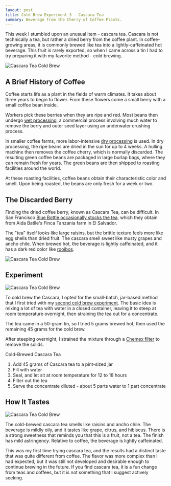 ```yaml
---
layout: post
title: Cold Brew Experiment 3 - Cascara Tea
summary: Beverage from the Cherry of Coffee Plants.
---
```


This week I stumbled upon an unusual item - cascara tea. Cascara is not technically a tea, but rather a dried berry from the coffee plant. In coffee-growing areas, it is commonly brewed like tea into a lightly-caffeinated hot beverage. This fruit is rarely exported, so when I came across a tin I had to try preparing it with my favorite method - cold brewing.

<img class="full" src="http://www.brouhaha.io/images/cascara/2.jpg" alt="Cascara Tea Cold Brew"/>

## A Brief History of Coffee 

Coffee starts life as a plant in the fields of warm climates. It takes about three years to begin to flower. From these flowers come a small berry with a small coffee bean inside. 

Workers pick these berries when they are ripe and red. Most beans then undergo [wet processing](http://en.wikipedia.org/wiki/Coffee_production#Wet_process), a commercial process involving much water to remove the berry and outer seed layer using an underwater crushing process. 

In smaller coffee farms, more labor-intensive [dry processing](http://en.wikipedia.org/wiki/Coffee_production#Dry_process) is used. In dry processing, the ripe beans are dried in the sun for up to 4 weeks. A hulling machine then removes the coffee cherry, which is normally discarded. The resulting green coffee beans are packaged in large burlap bags, where they can remain fresh for years. The green beans are then shipped to roasting facilities around the world. 

At these roasting facilities, coffee beans obtain their characteristic color and smell. Upon being roasted, the beans are only fresh for a week or two. 

## The Discarded Berry

Finding the dried coffee berry, known as Cascara Tea, can be difficult. In San Francisco [Blue Bottle occasionally stocks the tea](http://www.bluebottlecoffee.com/products/tanz-cascara), which they obtain from Aida Batlle's Finca Tanzania farm in El Salvador. 

The "tea" itself looks like large raisins, but the brittle texture feels more like egg shells than dried fruit. The cascara smell sweet like musty grapes and ancho chile. When brewed hot, the beverage is lightly caffeinated, and it has a dark red color like [rooibos](http://en.wikipedia.org/wiki/Rooibos).

<img class="full" src="http://www.brouhaha.io/images/cascara/1.jpg" alt="Cascara Tea Cold Brew"/> 



## Experiment 

<img class="full" src="http://www.brouhaha.io/images/cascara/3.jpg" alt="Cascara Tea Cold Brew"/>

To cold brew the Cascara, I opted for the small-batch, jar-based method that I first tried with my [second cold brew experiment](http://www.brouhaha.io/cold-brew-tea-in-a-jar/). The basic idea is mixing a lot of tea with water in a closed container, leaving it to steep at room temperature overnight, then straining the tea out for a concentrate. 

The tea came in a 50-gram tin, so I tried 5 grams brewed hot, then used the remaining 45 grams for the cold brew.

After steeping overnight, I strained the mixture through a [Chemex filter](
http://www.amazon.com/gp/product/B0000YWF5E/ref=as_li_qf_sp_asin_il_tl?ie=UTF8&camp=1789&creative=9325&creativeASIN=B0000YWF5E&linkCode=as2&tag=sagacionlook-20) to remove the solids.


<div class="panel panel-info">
    <div class="panel-heading">
        Cold-Brewed Cascara Tea
    </div>
    <div class="panel-body">
        <ol>
            <li>Add 45 grams of Cascara tea to a pint-sized jar</li>
            <li>Fill with water</li>
            <li>Seal, and let sit at room temperature for 12 to 18 hours</li>
            <li>Filter out the tea</li>
            <li>Serve the concentrate diluted - about 5 parts water to 1 part concentrate</li>
        </ol>
    </div>
</div>

## How It Tastes

<img class="full" src="http://www.brouhaha.io/images/cascara/4.jpg" alt="Cascara Tea Cold Brew"/>

The cold-brewed cascara tea smells like raisins and ancho chile. The beverage is mildly oily, and it tastes like grape, citrus, and hibiscus. There is a strong sweetness that reminds you that this is a fruit, not a tea. The finish has mild astringency. Relative to coffee, the beverage is lightly caffeinated. 

This was my first time trying cascara tea, and the results had a distinct taste that was quite different from coffee. The flavor was more complex than I had expected, but it was still not developed and desirable enough to continue brewing in the future. If you find cascara tea, it is a fun change from teas and coffees, but it is not something that I suggest actively seeking. 
